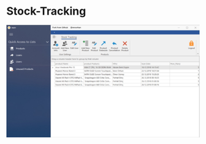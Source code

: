 # Stock-Tracking
![Screenshot](https://github.com/mreorhan/Stock-Tracking/blob/master/img/screen.jpg?raw=true)


